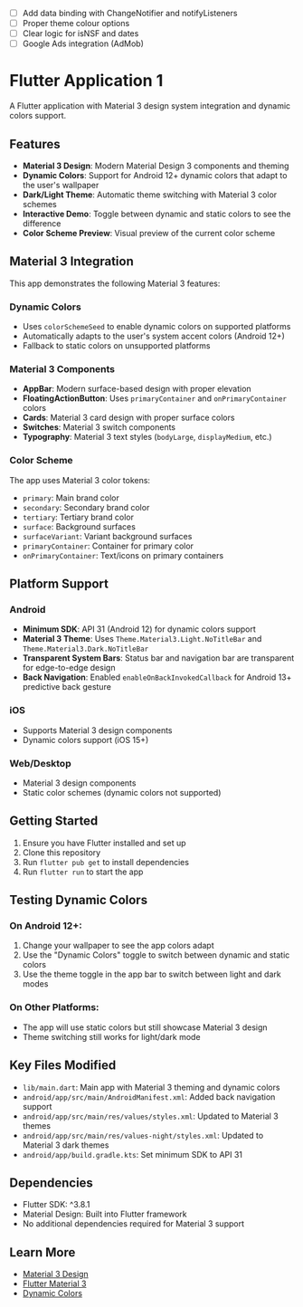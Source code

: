 - [ ] Add data binding with ChangeNotifier and notifyListeners
- [ ] Proper theme colour options
- [ ] Clear logic for isNSF and dates
- [ ] Google Ads integration (AdMob)

# Flutter Application 1

A Flutter application with Material 3 design system integration and dynamic colors support.

## Features

- **Material 3 Design**: Modern Material Design 3 components and theming
- **Dynamic Colors**: Support for Android 12+ dynamic colors that adapt to the user's wallpaper
- **Dark/Light Theme**: Automatic theme switching with Material 3 color schemes
- **Interactive Demo**: Toggle between dynamic and static colors to see the difference
- **Color Scheme Preview**: Visual preview of the current color scheme

## Material 3 Integration

This app demonstrates the following Material 3 features:

### Dynamic Colors

- Uses `colorSchemeSeed` to enable dynamic colors on supported platforms
- Automatically adapts to the user's system accent colors (Android 12+)
- Fallback to static colors on unsupported platforms

### Material 3 Components

- **AppBar**: Modern surface-based design with proper elevation
- **FloatingActionButton**: Uses `primaryContainer` and `onPrimaryContainer` colors
- **Cards**: Material 3 card design with proper surface colors
- **Switches**: Material 3 switch components
- **Typography**: Material 3 text styles (`bodyLarge`, `displayMedium`, etc.)

### Color Scheme

The app uses Material 3 color tokens:

- `primary`: Main brand color
- `secondary`: Secondary brand color
- `tertiary`: Tertiary brand color
- `surface`: Background surfaces
- `surfaceVariant`: Variant background surfaces
- `primaryContainer`: Container for primary color
- `onPrimaryContainer`: Text/icons on primary containers

## Platform Support

### Android

- **Minimum SDK**: API 31 (Android 12) for dynamic colors support
- **Material 3 Theme**: Uses `Theme.Material3.Light.NoTitleBar` and `Theme.Material3.Dark.NoTitleBar`
- **Transparent System Bars**: Status bar and navigation bar are transparent for edge-to-edge design
- **Back Navigation**: Enabled `enableOnBackInvokedCallback` for Android 13+ predictive back gesture

### iOS

- Supports Material 3 design components
- Dynamic colors support (iOS 15+)

### Web/Desktop

- Material 3 design components
- Static color schemes (dynamic colors not supported)

## Getting Started

1. Ensure you have Flutter installed and set up
2. Clone this repository
3. Run `flutter pub get` to install dependencies
4. Run `flutter run` to start the app

## Testing Dynamic Colors

### On Android 12+:

1. Change your wallpaper to see the app colors adapt
2. Use the "Dynamic Colors" toggle to switch between dynamic and static colors
3. Use the theme toggle in the app bar to switch between light and dark modes

### On Other Platforms:

- The app will use static colors but still showcase Material 3 design
- Theme switching still works for light/dark mode

## Key Files Modified

- `lib/main.dart`: Main app with Material 3 theming and dynamic colors
- `android/app/src/main/AndroidManifest.xml`: Added back navigation support
- `android/app/src/main/res/values/styles.xml`: Updated to Material 3 themes
- `android/app/src/main/res/values-night/styles.xml`: Updated to Material 3 dark themes
- `android/app/build.gradle.kts`: Set minimum SDK to API 31

## Dependencies

- Flutter SDK: ^3.8.1
- Material Design: Built into Flutter framework
- No additional dependencies required for Material 3 support

## Learn More

- [Material 3 Design](https://m3.material.io/)
- [Flutter Material 3](https://docs.flutter.dev/ui/design/material-3)
- [Dynamic Colors](https://m3.material.io/foundations/color/color-system/color-roles#dynamic-colors)
